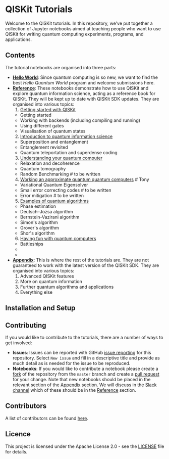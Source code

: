 # QISKit Tutorials

Welcome to the QISKit tutorials. In this repository, we've put together a collection of Jupyter notebooks aimed at teaching people who want to use QISKit for writing quantum computing experiments, programs, and applications.

## Contents
The tutorial notebooks are organised into three parts:

* [**Hello World**](/hello_world): Since quantum computing is so new, we want to find the best *Hello Quantum World* program and welcome submissions here. 
* [**Reference**](/reference): These notebooks demonstrate how to use QISKit and explore quantum information science, acting as a reference book for QISKit. They will be kept up to date with QISKit SDK updates. They are organised into various topics:
  1. [Getting started with QISKit](/reference/tools)
    - Getting started
    - Working with backends (including compiling and running)
    - Using different gates
    - Visualisation of quantum states
  2. [Introduction to quantum information science](/qis)
    - Superposition and entanglement
    - Entanglement revisited
    - Quantum teleportation and superdense coding
  3. [Understanding your quantum computer](/qcvv)
    - Relaxation and decoherence
    - Quantum tomography
    - Random Benchmarking # to be written
  4. [Working an approximate quantum quantum computers](/approximate) # Tony
    - Variational Quantum Eigensolver
    - Small error correcting codes # to be written
    - Error mitigation # to be written
  5. [Examples of quantum algorithms](/algorithms)
    - Phase estimation
    - Deutsch–Jozsa algorithm
    - Bernstein-Vazirani algorithm
    - Simon's algorithm
    - Grover's algorithm
    - Shor's algorithm
  6. [Having fun with quantum computers](/games)
    - Battleships
    - 
    - 
* [**Appendix**](/appendix): This is where the rest of the tutorials are. They are not guaranteed to work with the latest version of the QISKit SDK. They are organised into various topics:
  1. Advanced QISKit features
  2. More on quantum information
  3. Further quantum algorithms and applications
  4. Everything else

## Installation and Setup

## Contributing
If you would like to contribute to the tutorials, there are a number of ways to get involved:

* **Issues**: Issues can be reported with GitHub [issue reporting](https://github.com/QISKit/qiskit-tutorial/issues) for this repository. Select `New issue` and fill in a descriptive title and provide as much detail as is needed for the issue to be reproduced.
* **Notebooks**: If you would like to contribute a notebook please create a [fork](https://help.github.com/articles/fork-a-repo/) of the repository from the `master` branch and create a [pull request](https://help.github.com/articles/about-pull-requests/) for your change. Note that new notebooks should be placed in the relevant section of the [Appendix](/appendix) section. We will discuss in the [Slack channel](https://qiskit.slack.com/messages/C7SN3T90V) which of these should be in the [Reference](/reference) section.

## Contributors

A list of contributors can be found [here](CONTRIBUTORS.md).


## Licence
This project is licensed under the Apache License 2.0 - see the [LICENSE](https://github.com/QISKit/qiskit-tutorial/blob/master/LICENSE) file for details.

